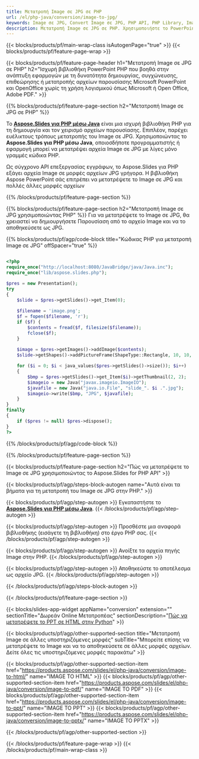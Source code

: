```yaml
---
title: Μετατροπή Image σε JPG σε PHP
url: /el/php-java/conversion/image-to-jpg/
keywords: Image σε JPG, Convert Image σε JPG, PHP API, PHP Library, Image, JPG
description: Μετατροπή Image σε JPG σε PHP. Χρησιμοποιήστε το PowerPoint PHP API για να μετατρέψετε αρχεία Image σε JPG
---
```


{{< blocks/products/pf/main-wrap-class isAutogenPage="true" >}}
{{< blocks/products/pf/feature-page-wrap >}}

{{< blocks/products/pf/feature-page-header h1="Μετατροπή Image σε JPG σε PHP" h2="Ισχυρή βιβλιοθήκη PowerPoint PHP που βοηθά στην ανάπτυξη εφαρμογών με τη δυνατότητα δημιουργίας, συγχώνευσης, επιθεώρησης ή μετατροπής αρχείων παρουσίασης Microsoft PowerPoint και OpenOffice χωρίς τη χρήση λογισμικού όπως Microsoft ή Open Office, Adobe PDF." >}}

{{% blocks/products/pf/feature-page-section h2="Μετατροπή Image σε JPG σε PHP" %}}

Το [**Aspose.Slides για PHP μέσω Java**](https://products.aspose.com/slides/el/php-java/) είναι μια ισχυρή βιβλιοθήκη PHP για τη δημιουργία και τον χειρισμό αρχείων παρουσίασης. Επιπλέον, παρέχει ευέλικτους τρόπους μετατροπής του Image σε JPG. Χρησιμοποιώντας το **Aspose.Slides για PHP μέσω Java**, οποιοσδήποτε προγραμματιστής ή εφαρμογή μπορεί να μετατρέψει αρχεία Image σε JPG με λίγες μόνο γραμμές κώδικα PHP.

Ως σύγχρονο API επεξεργασίας εγγράφων, το Aspose.Slides για PHP εξάγει αρχεία Image σε μορφές αρχείων JPG γρήγορα. Η βιβλιοθήκη Aspose PowerPoint σάς επιτρέπει να μετατρέψετε το Image σε JPG και πολλές άλλες μορφές αρχείων

{{% /blocks/products/pf/feature-page-section %}}

{{% blocks/products/pf/feature-page-section  h2="Μετατροπή Image σε JPG χρησιμοποιώντας PHP" %}}
Για να μετατρέψετε το Image σε JPG, θα χρειαστεί να δημιουργήσετε Παρουσίαση από το αρχείο Image και να το αποθηκεύσετε ως JPG.

{{% blocks/products/pf/agp/code-block title="Κώδικας PHP για μετατροπή Image σε JPG" offSpacer="true" %}}

```php

<?php
require_once("http://localhost:8080/JavaBridge/java/Java.inc");
require_once("lib/aspose.slides.php");

$pres = new Presentation();
try
{
    $slide = $pres->getSlides()->get_Item(0);
    
    $filename = 'image.png';
    $f = fopen($filename, 'r');
    if ($f) {
        $contents = fread($f, filesize($filename));
        fclose($f);
    }
    
    $image = $pres->getImages()->addImage($contents);
    $slide->getShapes()->addPictureFrame(ShapeType::Rectangle, 10, 10, 100, 100, $image);

    for ($i = 0; $i < java_values($pres->getSlides()->size()); $i++)
    {
        $bmp = $pres->getSlides()->get_Item($i)->getThumbnail(2, 2);
        $imageio = new Java("javax.imageio.ImageIO");
        $javafile = new Java("java.io.File", "slide_". $i .".jpg");
        $imageio->write($bmp, "JPG", $javafile);
    }
}
finally
{
    if ($pres != null) $pres->dispose();
}
?>
```


{{% /blocks/products/pf/agp/code-block %}}

{{% /blocks/products/pf/feature-page-section %}}

{{< blocks/products/pf/feature-page-section  h2="Πώς να μετατρέψετε το Image σε JPG χρησιμοποιώντας το Aspose.Slides for PHP API" >}}

{{< blocks/products/pf/agp/steps-block-autogen name="Αυτά είναι τα βήματα για τη μετατροπή του Image σε JPG στην PHP." >}}

{{< blocks/products/pf/agp/step-autogen >}}
Εγκαταστήστε το [**Aspose.Slides για PHP μέσω Java**](https://products.aspose.com/slides/el/php-java/).
{{< /blocks/products/pf/agp/step-autogen >}}

{{< blocks/products/pf/agp/step-autogen >}}
Προσθέστε μια αναφορά βιβλιοθήκης (εισάγετε τη βιβλιοθήκη) στο έργο PHP σας.
{{< /blocks/products/pf/agp/step-autogen >}}

{{< blocks/products/pf/agp/step-autogen >}}
Ανοίξτε τα αρχεία πηγής Image στην PHP.
{{< /blocks/products/pf/agp/step-autogen >}}

{{< blocks/products/pf/agp/step-autogen >}}
Αποθηκεύστε το αποτέλεσμα ως αρχείο JPG.
{{< /blocks/products/pf/agp/step-autogen >}}

{{< /blocks/products/pf/agp/steps-block-autogen >}}

{{< /blocks/products/pf/feature-page-section >}}

{{< blocks/slides-app-widget  appName="conversion" extension="" sectionTitle="Δωρεάν Online Μετατροπέας" sectionDescription="[Πώς να μετατρέψετε το PPT σε HTML στην Python](https://products.aspose.com/slides/el/python-net/conversion/ppt-to-html/)" >}}

{{< blocks/products/pf/agp/other-supported-section title="Μετατροπή Image σε άλλες υποστηριζόμενες μορφές" subTitle="Μπορείτε επίσης να μετατρέψετε το Image και να το αποθηκεύσετε σε άλλες μορφές αρχείων. Δείτε όλες τις υποστηριζόμενες μορφές παρακάτω" >}}

{{< blocks/products/pf/agp/other-supported-section-item href="https://products.aspose.com/slides/el/php-java/conversion/image-to-html/" name="IMAGE TO HTML" >}}
{{< blocks/products/pf/agp/other-supported-section-item href="https://products.aspose.com/slides/el/php-java/conversion/image-to-pdf/" name="IMAGE TO PDF" >}}
{{< blocks/products/pf/agp/other-supported-section-item href="https://products.aspose.com/slides/el/php-java/conversion/image-to-ppt/" name="IMAGE TO PPT" >}}
{{< blocks/products/pf/agp/other-supported-section-item href="https://products.aspose.com/slides/el/php-java/conversion/image-to-pptx/" name="IMAGE TO PPTX" >}}


{{< /blocks/products/pf/agp/other-supported-section >}}

{{< /blocks/products/pf/feature-page-wrap >}}
{{< /blocks/products/pf/main-wrap-class >}}